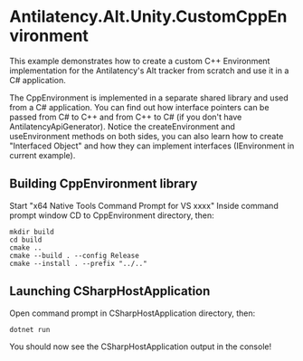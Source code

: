 # Antilatency.Alt.Unity.CustomCppEnvironment
This example demonstrates how to create a custom C++ Environment implementation for the Antilatency's Alt tracker from scratch and use it in a C# application.

The CppEnvironment is implemented in a separate shared library and used from a C# application. You can find out how interface pointers can be passed from C# to C++ and from C++ to C# (if you don't have AntilatencyApiGenerator). Notice the createEnvironment and useEnvironment methods on both sides, you can also learn how to create "Interfaced Object" and how they can implement interfaces (IEnvironment in current example). 

## Building CppEnvironment library
Start "x64 Native Tools Command Prompt for VS xxxx"
Inside command prompt window CD to CppEnvironment directory, then:

```
mkdir build
cd build
cmake ..
cmake --build . --config Release
cmake --install . --prefix "../.."
```

## Launching CSharpHostApplication
Open command prompt in CSharpHostApplication directory, then:

```
dotnet run
```
You should now see the CSharpHostApplication output in the console!
